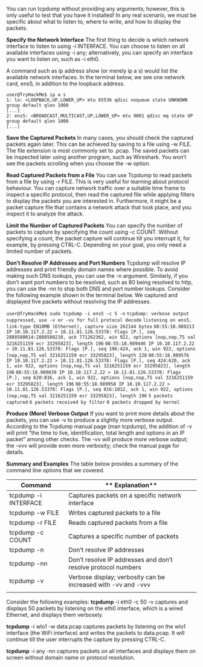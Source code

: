 You can run tcpdump without providing any arguments; however, this is only useful to test that you have it installed! In any real scenario, we must be specific about what to listen to, where to write, and how to display the packets.

**Specify the Network Interface**
The first thing to decide is which network interface to listen to using -i INTERFACE. You can choose to listen on all available interfaces using -i any; alternatively, you can specify an interface you want to listen on, such as -i eth0.

A command such as ip address show (or merely ip a s) would list the available network interfaces. In the terminal below, we see one network card, ens5, in addition to the loopback address.

```
user@TryHackMe$ ip a s
1: lo: <LOOPBACK,UP,LOWER_UP> mtu 65536 qdisc noqueue state UNKNOWN group default qlen 1000
[...]
2: ens5: <BROADCAST,MULTICAST,UP,LOWER_UP> mtu 9001 qdisc mq state UP group default qlen 1000
[...]
```

**Save the Captured Packets**
In many cases, you should check the captured packets again later. This can be achieved by saving to a file using -w FILE. The file extension is most commonly set to .pcap. The saved packets can be inspected later using another program, such as Wireshark. You won’t see the packets scrolling when you choose the -w option.

**Read Captured Packets from a File**
You can use Tcpdump to read packets from a file by using -r FILE. This is very useful for learning about protocol behaviour. You can capture network traffic over a suitable time frame to inspect a specific protocol, then read the captured file while applying filters to display the packets you are interested in. Furthermore, it might be a packet capture file that contains a network attack that took place, and you inspect it to analyze the attack.

**Limit the Number of Captured Packets**
You can specify the number of packets to capture by specifying the count using -c COUNT. Without specifying a count, the packet capture will continue till you interrupt it, for example, by pressing CTRL-C. Depending on your goal, you only need a limited number of packets.

**Don’t Resolve IP Addresses and Port Numbers**
Tcpdump will resolve IP addresses and print friendly domain names where possible. To avoid making such DNS lookups, you can use the -n argument. Similarly, if you don’t want port numbers to be resolved, such as 80 being resolved to http, you can use the -nn to stop both DNS and port number lookups. Consider the following example shown in the terminal below. We captured and displayed five packets without resolving the IP addresses.

`user@TryHackMe$ sudo tcpdump -i ens5 -c 5 -n`
`tcpdump: verbose output suppressed, use -v or -vv for full protocol decode`
`listening on ens5, link-type EN10MB (Ethernet), capture size 262144 bytes`
`08:55:18.989213 IP 10.10.117.2.22 > 10.11.81.126.53378: Flags [P.], seq 2888580014:2888580210, ack 771262362, win 922, options [nop,nop,TS val 3216251159 ecr 33295823], length 196`
`08:55:18.989446 IP 10.10.117.2.22 > 10.11.81.126.53378: Flags [P.], seq 196:424, ack 1, win 922, options [nop,nop,TS val 3216251159 ecr 33295823], length 228`
`08:55:18.989576 IP 10.10.117.2.22 > 10.11.81.126.53378: Flags [P.], seq 424:620, ack 1, win 922, options [nop,nop,TS val 3216251159 ecr 33295823], length 196`
`08:55:18.989839 IP 10.10.117.2.22 > 10.11.81.126.53378: Flags [P.], seq 620:816, ack 1, win 922, options [nop,nop,TS val 3216251159 ecr 33295823], length 196`
`08:55:18.989958 IP 10.10.117.2.22 > 10.11.81.126.53378: Flags [P.], seq 816:1012, ack 1, win 922, options [nop,nop,TS val 3216251159 ecr 33295823], length 196`
`5 packets captured`
`6 packets received by filter`
`0 packets dropped by kernel`

**Produce (More) Verbose Output**
If you want to print more details about the packets, you can use -v to produce a slightly more verbose output. According to the Tcpdump manual page (man tcpdump), the addition of -v will print “the time to live, identification, total length and options in an IP packet” among other checks. The -vv will produce more verbose output; the -vvv will provide even more verbosity; check the manual page for details.

**Summary and Examples**
The table below provides a summary of the command line options that we covered.

| Command              | **	Explanation**<br>                                          |
| -------------------- | ------------------------------------------------------------- |
| tcpdump -i INTERFACE | Captures packets on a specific network interface              |
| tcpdump -w  FILE     | Writes captured packets to a file                             |
| tcpdump -r FILE      | Reads captured packets from a file                            |
| tcpdump -c COUNT     | Captures a specific number of packets                         |
| tcpdump -n           | Don’t resolve IP addresses                                    |
| tcpdump -nn          | Don’t resolve IP addresses and don’t resolve protocol numbers |
| tcpdump -v           | Verbose display; verbosity can be increased with -vv and -vvv |
|                      |                                                               |

Consider the following examples:
**tcpdump** -i eth0 -c 50 -v captures and displays 50 packets by listening on the eth0 interface, which is a wired Ethernet, and displays them verbosely.

**tcpdump** -i wlo1 -w data.pcap captures packets by listening on the wlo1 interface (the WiFi interface) and writes the packets to data.pcap. It will continue till the user interrupts the capture by pressing CTRL-C.

**tcpdump** -i any -nn captures packets on all interfaces and displays them on screen without domain name or protocol resolution.